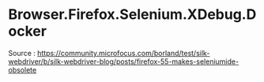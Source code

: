 # Browser.Firefox.Selenium.XDebug.Docker

Source : https://community.microfocus.com/borland/test/silk-webdriver/b/silk-webdriver-blog/posts/firefox-55-makes-seleniumide-obsolete

